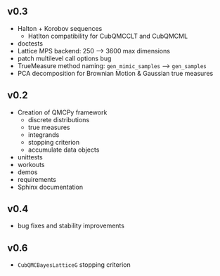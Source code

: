 ## v0.3

- Halton + Korobov sequences
  - Hatlton compatibility for CubQMCCLT and CubQMCML
- doctests
- Lattice MPS backend: 250 --> 3600 max dimensions
- patch multilevel call options bug
- TrueMeasure method naming: `gen_mimic_samples` --> `gen_samples`
- PCA decomposition for Brownian Motion & Gaussian true measures

## v0.2

- Creation of QMCPy framework
  - discrete distributions
  - true measures
  - integrands
  - stopping criterion
  - accumulate data objects
- unittests
- workouts
- demos
- requirements
- Sphinx documentation

## v0.4

- bug fixes and stability improvements

## v0.6

- `CubQMCBayesLatticeG` stopping criterion 